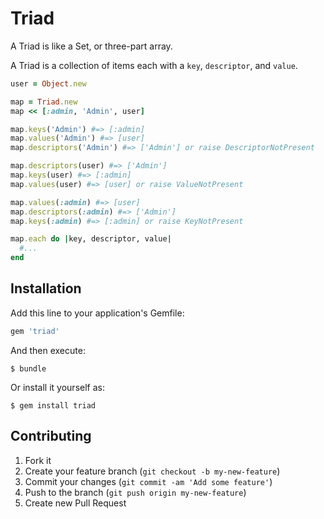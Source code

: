 # Triad

A Triad is like a Set, or three-part array.

A Triad is a collection of items each with a `key`, `descriptor`, and `value`.

```ruby
user = Object.new

map = Triad.new
map << [:admin, 'Admin', user]

map.keys('Admin') #=> [:admin]
map.values('Admin') #=> [user]
map.descriptors('Admin') #=> ['Admin'] or raise DescriptorNotPresent

map.descriptors(user) #=> ['Admin']
map.keys(user) #=> [:admin]
map.values(user) #=> [user] or raise ValueNotPresent

map.values(:admin) #=> [user]
map.descriptors(:admin) #=> ['Admin']
map.keys(:admin) #=> [:admin] or raise KeyNotPresent

map.each do |key, descriptor, value|
  #...
end
```

## Installation

Add this line to your application's Gemfile:

```ruby
gem 'triad'
```

And then execute:

    $ bundle

Or install it yourself as:

    $ gem install triad

## Contributing

1. Fork it
2. Create your feature branch (`git checkout -b my-new-feature`)
3. Commit your changes (`git commit -am 'Add some feature'`)
4. Push to the branch (`git push origin my-new-feature`)
5. Create new Pull Request
